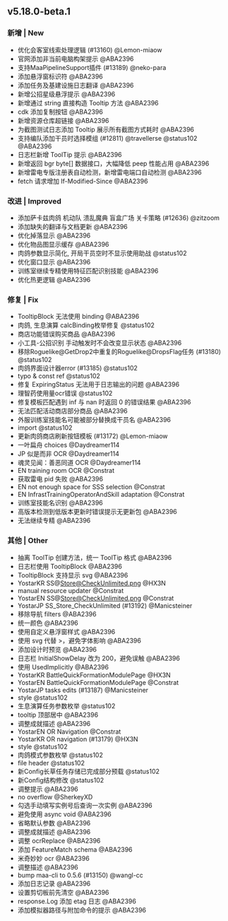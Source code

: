 ## v5.18.0-beta.1

### 新增 | New

* 优化会客室线索处理逻辑 (#13160) @Lemon-miaow
* 官网添加非当前电脑构架提示 @ABA2396
* 支持MaaPipelineSupport插件 (#13189) @neko-para
* 添加悬浮窗标识符 @ABA2396
* 添加任务及基建设施日志翻译 @ABA2396
* 新增公招星级悬浮提示 @ABA2396
* 新增通过 string 直接构造 Tooltip 方法 @ABA2396
* cdk 添加复制按钮 @ABA2396
* 新增资源仓库超链接 @ABA2396
* 为截图测试日志添加 Tooltip 展示所有截图方式耗时 @ABA2396
* 支持编队添加干员时选择模组 (#12811) @travellerse @status102 @ABA2396
* 日志栏新增 ToolTip 提示 @ABA2396
* 新增返回 bgr byte[] 数据接口，大幅降低 peep 性能占用 @ABA2396
* 新增雷电专版注册表自动检测，新增雷电端口自动检测 @ABA2396
* fetch 请求增加 If-Modified-Since @ABA2396

### 改进 | Improved

* 添加萨卡兹肉鸽 机动队 溃乱魔典 盲盒广场 关卡策略 (#12636) @zitzoom
* 添加缺失的翻译与文档更新 @ABA2396
* 优化掉落显示 @ABA2396
* 优化物品图显示缓存 @ABA2396
* 肉鸽参数显示简化, 开局干员空时不显示使用助战 @status102
* 优化窗口显示 @ABA2396
* 训练室继续专精使用特征匹配识别技能 @ABA2396
* 优化热更逻辑 @ABA2396

### 修复 | Fix

* TooltipBlock 无法使用 binding @ABA2396
* 肉鸽, 生息演算 calcBinding枚举修复 @status102
* 商店功能错误购买商品 @ABA2396
* 小工具-公招识别 手动触发时不会改变显示状态 @ABA2396
* 移除Roguelike@GetDrop2中重复的Roguelike@DropsFlag任务 (#13180) @status102
* 肉鸽界面设计器error (#13185) @status102
* typo & const ref @status102
* 修复 ExpiringStatus 无法用于日志输出的问题 @ABA2396
* 理智药使用量ocr错误 @status102
* 修复模板匹配遇到 inf 与 nan 时返回 0 的错误结果 @ABA2396
* 无法匹配活动商店部分商品 @ABA2396
* 外服训练室技能名可能被部分替换成干员名 @ABA2396
* import @status102
* 更新肉鸽商店刷新按钮模板 (#13172) @Lemon-miaow
* 一叶扁舟 choices @Daydreamer114
* JP 似是而非 OCR @Daydreamer114
* 魂灵见闻：善恶同道 OCR @Daydreamer114
* EN training room OCR @Constrat
* 获取雷电 pid 失败 @ABA2396
* EN not enough space for SSS selection @Constrat
* EN InfrastTrainingOperatorAndSkill adaptation @Constrat
* 训练室技能名识别 @ABA2396
* 高版本检测到低版本更新时错误提示无更新包 @ABA2396
* 无法继续专精 @ABA2396

### 其他 | Other

* 抽离 ToolTip 创建方法，统一 ToolTip 格式 @ABA2396
* 日志栏使用 TooltipBlock @ABA2396
* TooltipBlock 支持显示 svg @ABA2396
* YostarKR SS@Store@CheckUnlimited.png @HX3N
* manual resource updater @Constrat
* YostarEN SS@Store@CheckUnlimited.png @Constrat
* YostarJP SS_Store_CheckUnlimited (#13192) @Manicsteiner
* 移除导航 filters @ABA2396
* 统一颜色 @ABA2396
* 使用自定义悬浮窗样式 @ABA2396
* 使用 svg 代替 >，避免字体影响 @ABA2396
* 添加设计时预览 @ABA2396
* 日志栏 InitialShowDelay 改为 200，避免误触 @ABA2396
* 使用 UsedImplicitly @ABA2396
* YostarKR BattleQuickFormationModulePage @HX3N
* YostarEN BattleQuickFormationModulePage @Constrat
* YostarJP tasks edits (#13187) @Manicsteiner
* style @status102
* 生息演算任务参数枚举 @status102
* tooltip 顶部居中 @ABA2396
* 调整成就描述 @ABA2396
* YostarEN OR Navigation @Constrat
* YostarKR OR navigation (#13179) @HX3N
* style @status102
* 肉鸽模式参数枚举 @status102
* file header @status102
* 新Config长草任务存储已完成部分预载 @status102
* 新Config结构修改 @status102
* 调整提示 @ABA2396
* no overflow @SherkeyXD
* 勾选手动填写实例号后查询一次实例 @ABA2396
* 避免使用 async void @ABA2396
* 省略默认参数 @ABA2396
* 调整成就描述 @ABA2396
* 调整 ocrReplace @ABA2396
* 添加 FeatureMatch schema @ABA2396
* 米奇妙妙 ocr @ABA2396
* 调整描述 @ABA2396
* bump maa-cli to 0.5.6 (#13150) @wangl-cc
* 添加日志记录 @ABA2396
* 设置剪切板前先清空 @ABA2396
* response.Log 添加 etag 日志 @ABA2396
* 添加模拟器路径与附加命令的提示 @ABA2396
